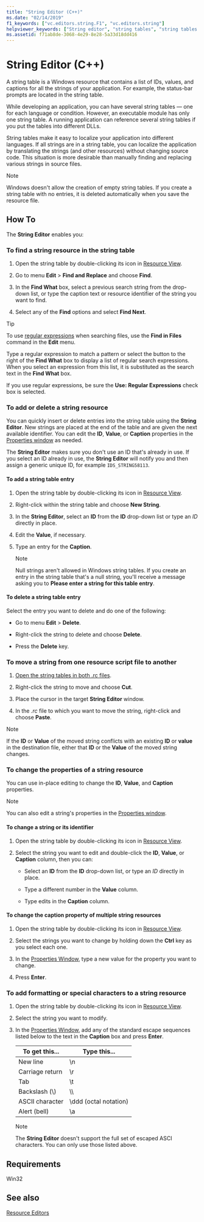 ```yaml
---
title: "String Editor (C++)"
ms.date: "02/14/2019"
f1_keywords: ["vc.editors.string.F1", "vc.editors.string"]
helpviewer_keywords: ["String editor", "string tables", "string tables [C++], String editor", "string editing", "string editing, string tables", "resource editors [C++], String editor", "strings [C++], editing", "strings [C++], searching", "strings [C++]", "strings [C++], adding to string tables", "string tables [C++], deleting strings", "strings [C++], deleting in string tables", "string tables [C++], adding strings", "strings [C++], moving between files", "resource script files [C++], moving strings", "string editing, moving strings between resources", "String editor [C++], moving strings between files", "resource identifiers, string properties", "string tables [C++], changing strings", "strings [C++], properties", "String editor [C++], changing properties of multiple strings", "string tables [C++], changing caption of multiple strings", "special characters, adding to strings", "ASCII characters, adding to strings", "strings [C++], formatting", "strings [C++], special characters"]
ms.assetid: f71ab8de-3068-4e29-8e28-5a33d18dd416
---
```

# String Editor (C++)

A string table is a Windows resource that contains a list of IDs, values, and captions for all the strings of your application. For example, the status-bar prompts are located in the string table.

While developing an application, you can have several string tables — one for each language or condition. However, an executable module has only one string table. A running application can reference several string tables if you put the tables into different DLLs.

String tables make it easy to localize your application into different languages. If all strings are in a string table, you can localize the application by translating the strings (and other resources) without changing source code. This situation is more desirable than manually finding and replacing various strings in source files.

> [!NOTE]
> Windows doesn't allow the creation of empty string tables. If you create a string table with no entries, it is deleted automatically when you save the resource file.

## How To

The **String Editor** enables you:

### To find a string resource in the string table

1. Open the string table by double-clicking its icon in [Resource View](/windows/how-to-create-a-resource-script-file#create-resources).

1. Go to menu **Edit** > **Find and Replace** and choose **Find**.

1. In the **Find What** box, select a previous search string from the drop-down list, or type the caption text or resource identifier of the string you want to find.

1. Select any of the **Find** options and select **Find Next**.

> [!TIP]
> To use [regular expressions](/visualstudio/ide/using-regular-expressions-in-visual-studio) when searching files, use the **Find in Files** command in the **Edit** menu.
>
> Type a regular expression to match a pattern or select the button to the right of the **Find What** box to display a list of regular search expressions. When you select an expression from this list, it is substituted as the search text in the **Find What** box.
>
> If you use regular expressions, be sure the **Use: Regular Expressions** check box is selected.

### To add or delete a string resource

You can quickly insert or delete entries into the string table using the **String Editor**. New strings are placed at the end of the table and are given the next available identifier. You can edit the **ID**, **Value**, or **Caption** properties in the [Properties window](/visualstudio/ide/reference/properties-window) as needed.

The **String Editor** makes sure you don't use an ID that's already in use. If you select an ID already in use, the **String Editor** will notify you and then assign a generic unique ID, for example `IDS_STRING58113`.

#### To add a string table entry

1. Open the string table by double-clicking its icon in [Resource View](/windows/how-to-create-a-resource-script-file#create-resources).

1. Right-click within the string table and choose **New String**.

1. In the **String Editor**, select an **ID** from the **ID** drop-down list or type an *ID* directly in place.

1. Edit the **Value**, if necessary.

1. Type an entry for the **Caption**.

   > [!NOTE]
   > Null strings aren't allowed in Windows string tables. If you create an entry in the string table that's a null string, you'll receive a message asking you to **Please enter a string for this table entry**.

#### To delete a string table entry

Select the entry you want to delete and do one of the following:

- Go to menu **Edit** > **Delete**.

- Right-click the string to delete and choose **Delete**.

- Press the **Delete** key.

### To move a string from one resource script file to another

1. [Open the string tables in both .rc files](../windows/how-to-create-a-resource-script-file.md).

1. Right-click the string to move and choose **Cut**.

1. Place the cursor in the target **String Editor** window.

1. In the *.rc* file to which you want to move the string, right-click and choose **Paste**.

> [!NOTE]
> If the **ID** or **Value** of the moved string conflicts with an existing **ID** or **value** in the destination file, either that **ID** or the **Value** of the moved string changes.

### To change the properties of a string resource

You can use in-place editing to change the **ID**, **Value**, and **Caption** properties.

> [!NOTE]
>  You can also edit a string's properties in the [Properties window](/visualstudio/ide/reference/properties-window).

#### To change a string or its identifier

1. Open the string table by double-clicking its icon in [Resource View](/windows/how-to-create-a-resource-script-file#create-resources).

1. Select the string you want to edit and double-click the **ID**, **Value**, or **Caption** column, then you can:

   - Select an **ID** from the **ID** drop-down list, or type an *ID* directly in place.

   - Type a different number in the **Value** column.

   - Type edits in the **Caption** column.

#### To change the caption property of multiple string resources

1. Open the string table by double-clicking its icon in [Resource View](/windows/how-to-create-a-resource-script-file#create-resources).

1. Select the strings you want to change by holding down the **Ctrl** key as you select each one.

1. In the [Properties Window](/visualstudio/ide/reference/properties-window), type a new value for the property you want to change.

1. Press **Enter**.

### To add formatting or special characters to a string resource

1. Open the string table by double-clicking its icon in [Resource View](/windows/how-to-create-a-resource-script-file#create-resources).

1. Select the string you want to modify.

1. In the [Properties Window](/visualstudio/ide/reference/properties-window), add any of the standard escape sequences listed below to the text in the **Caption** box and press **Enter**.

   |To get this...|Type this...|
   |-----------------|---------------|
   | New line | \\n |
   | Carriage return | \\r |
   | Tab | \\t |
   | Backslash (\\) | \\\\ |
   | ASCII character | \\ddd (octal notation) |
   | Alert (bell) | \\a |

   > [!NOTE]
   > The **String Editor** doesn't support the full set of escaped ASCI characters. You can only use those listed above.

## Requirements

Win32

## See also

[Resource Editors](../windows/resource-editors.md)
<!--
[Strings](https://msdn.microsoft.com/library/windows/desktop/ms646979.aspx)<br/>
[About Strings](/windows/desktop/menurc/about-strings)<br/>
[Customizing window layouts](/visualstudio/ide/customizing-window-layouts-in-visual-studio)-->

